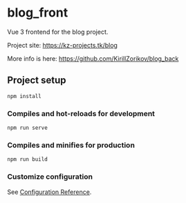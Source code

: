 # blog_front

Vue 3 frontend for the blog project.

Project site: https://kz-projects.tk/blog

More info is here: https://github.com/KirillZorikov/blog_back


## Project setup
```
npm install
```

### Compiles and hot-reloads for development
```
npm run serve
```

### Compiles and minifies for production
```
npm run build
```

### Customize configuration
See [Configuration Reference](https://cli.vuejs.org/config/).

